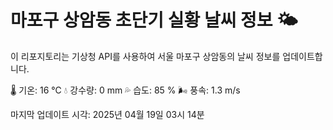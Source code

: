 
# 마포구 상암동 초단기 실황 날씨 정보 🌤️

이 리포지토리는 기상청 API를 사용하여 서울 마포구 상암동의 날씨 정보를 업데이트합니다. 

🌡️ 기온: 16 ℃
💧 강수량: 0 mm
💦 습도: 85 %
🌬️ 풍속: 1.3 m/s

마지막 업데이트 시각: 2025년 04월 19일 03시 14분    
